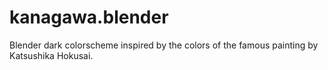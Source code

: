 # kanagawa.blender
Blender dark colorscheme inspired by the colors of the famous painting by Katsushika Hokusai.
